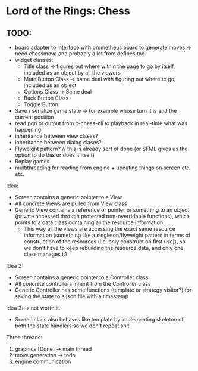 # Lord of the Rings: Chess

## TODO:
- board adapter to interface with prometheus board to generate moves -> need chessmove and probably a lot from defines too
- widget classes:
  - Title class -> figures out where within the page to go by itself, included as an object by all the viewers
  - Mute Button Class -> same deal with figuring out where to go, included as an object
  - Options Class -> Same deal
  - Back Button Class
  - Toggle Button: 
- Save / serialize game state -> for example whose turn it is and the current position
- read pgn or output from c-chess-cli to playback in real-time what was happening
- inheritance between view clases?
- inheritance between dialog clases?
- Flyweight pattern? // this is already sort of done (or SFML gives us the option to do this or does it itself)
- Replay games
- multithreading for reading from engine + updating things on screen etc. etc.


Idea:
- Screen contains a generic pointer to a View
- All concrete Views are pulled from View class
- Generic View contains a reference or pointer or something to an object (private accessed through protected 
  non-overridable functions), which points to a data class containing all the resource information.
  - This way all the views are accessing the exact same resource information (something like a singleton/flyweight 
    pattern in terms of construction of the resources (i.e. only construct on first use)), so we don't have to keep 
    rebuilding the resource data, and only one class manages it?

Idea 2:
- Screen contains a generic pointer to a Controller class
- All concrete controllers inherit from the Controller class
- Generic Controller has some functions (template or strategy visitor?) for saving the state to a json file with a timestamp

Idea 3: -> not worth it.
- Screen class also behaves like template by implementing skeleton of both the state handlers so we don't repeat shit

Three threads:
1. graphics [Done] -> main thread
2. move generation -> todo
3. engine communication